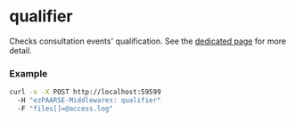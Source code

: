 # qualifier

Checks consultation events' qualification. See the [dedicated page](../features/qualification.html) for more detail.

### Example

```bash
curl -v -X POST http://localhost:59599
  -H "ezPAARSE-Middlewares: qualifier"
  -F "files[]=@access.log"
```